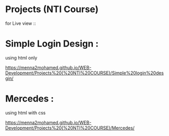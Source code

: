 # Projects (NTI Course) 
for Live view ::



# Simple Login Design :
using html only

https://menna2mohamed.github.io/WEB-Development/Projects%20(%20NTI%20COURSE)/Simple%20login%20desgin/


# Mercedes :
using html with css

https://menna2mohamed.github.io/WEB-Development/Projects%20(%20NTI%20COURSE)/Mercedes/
